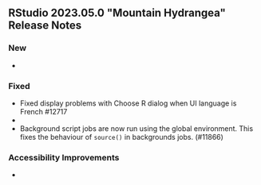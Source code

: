 ## RStudio 2023.05.0 "Mountain Hydrangea" Release Notes

### New
-

### Fixed
- Fixed display problems with Choose R dialog when UI language is French #12717
-
- Background script jobs are now run using the global environment. This fixes the behaviour of `source()` in backgrounds jobs. (#11866)

### Accessibility Improvements
-

